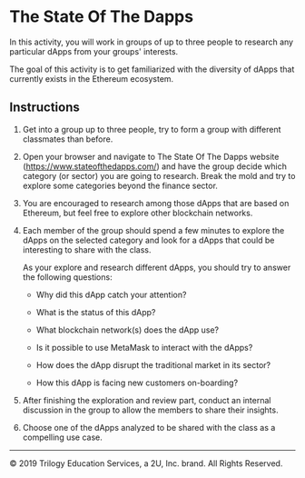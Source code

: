# The State Of The Dapps

In this activity, you will work in groups of up to three people to research any particular dApps from your groups' interests.

The goal of this activity is to get familiarized with the diversity of dApps that currently exists in the Ethereum ecosystem.

## Instructions

1. Get into a group up to three people, try to form a group with different classmates than before.

2. Open your browser and navigate to The State Of The Dapps website (https://www.stateofthedapps.com/) and have the group decide which category (or sector) you are going to research. Break the mold and try to explore some categories beyond the finance sector.

3. You are encouraged to research among those dApps that are based on Ethereum, but feel free to explore other blockchain networks.

4. Each member of the group should spend a few minutes to explore the dApps on the selected category and look for a dApps that could be interesting to share with the class.

    As your explore and research different dApps, you should try to answer the following questions:

    * Why did this dApp catch your attention?

    * What is the status of this dApp?

    * What blockchain network(s) does the dApp use?

    * Is it possible to use MetaMask to interact with the dApps?

    * How does the dApp disrupt the traditional market in its sector?

    * How this dApp is facing new customers on-boarding?

5. After finishing the exploration and review part, conduct an internal discussion in the group to allow the members to share their insights.

6. Choose one of the dApps analyzed to be shared with the class as a compelling use case.

---
© 2019 Trilogy Education Services, a 2U, Inc. brand. All Rights Reserved.
